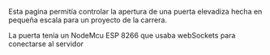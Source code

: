 Esta pagina permitía controlar la apertura de una puerta elevadiza hecha en pequeña escala para un proyecto de la carrera. 

La puerta tenía un NodeMcu ESP 8266 que usaba webSockets para conectarse al servidor
